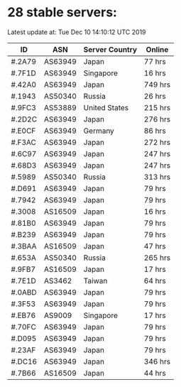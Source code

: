 # 28 stable servers:

Latest update at: Tue Dec 10 14:10:12 UTC 2019

| ID | ASN | Server Country | Online |
| -- | --- | -------------- | ------ |
| #.2A79 | AS63949 | Japan | 77 hrs |
| #.7F1D | AS63949 | Singapore | 16 hrs |
| #.42A0 | AS63949 | Japan | 749 hrs |
| #.1943 | AS50340 | Russia | 26 hrs |
| #.9FC3 | AS53889 | United States | 215 hrs |
| #.2D2C | AS63949 | Japan | 276 hrs |
| #.E0CF | AS63949 | Germany | 86 hrs |
| #.F3AC | AS63949 | Japan | 272 hrs |
| #.6C97 | AS63949 | Japan | 247 hrs |
| #.68D3 | AS63949 | Japan | 247 hrs |
| #.5989 | AS50340 | Russia | 313 hrs |
| #.D691 | AS63949 | Japan | 79 hrs |
| #.7942 | AS63949 | Japan | 79 hrs |
| #.3008 | AS16509 | Japan | 16 hrs |
| #.81B0 | AS63949 | Japan | 79 hrs |
| #.B239 | AS63949 | Japan | 79 hrs |
| #.3BAA | AS16509 | Japan | 47 hrs |
| #.653A | AS50340 | Russia | 265 hrs |
| #.9FB7 | AS16509 | Japan | 17 hrs |
| #.7E1D | AS3462 | Taiwan | 64 hrs |
| #.0ABD | AS63949 | Japan | 79 hrs |
| #.3F53 | AS63949 | Japan | 79 hrs |
| #.EB76 | AS9009 | Singapore | 17 hrs |
| #.70FC | AS63949 | Japan | 79 hrs |
| #.D095 | AS63949 | Japan | 79 hrs |
| #.23AF | AS63949 | Japan | 79 hrs |
| #.DC16 | AS63949 | Japan | 346 hrs |
| #.7B66 | AS16509 | Japan | 44 hrs |

